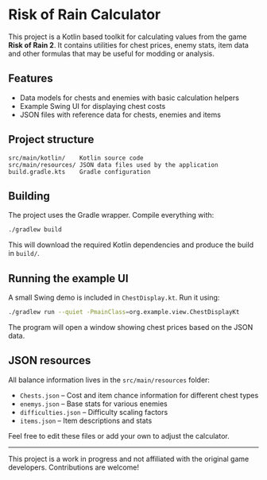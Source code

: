 # Risk of Rain Calculator

This project is a Kotlin based toolkit for calculating values from the game **Risk of Rain 2**. It contains utilities for chest prices, enemy stats, item data and other formulas that may be useful for modding or analysis.

## Features

- Data models for chests and enemies with basic calculation helpers
- Example Swing UI for displaying chest costs
- JSON files with reference data for chests, enemies and items

## Project structure

```
src/main/kotlin/    Kotlin source code
src/main/resources/ JSON data files used by the application
build.gradle.kts    Gradle configuration
```

## Building

The project uses the Gradle wrapper. Compile everything with:

```bash
./gradlew build
```

This will download the required Kotlin dependencies and produce the build in `build/`.

## Running the example UI

A small Swing demo is included in `ChestDisplay.kt`. Run it using:

```bash
./gradlew run --quiet -PmainClass=org.example.view.ChestDisplayKt
```

The program will open a window showing chest prices based on the JSON data.

## JSON resources

All balance information lives in the `src/main/resources` folder:

- `Chests.json` – Cost and item chance information for different chest types
- `enemys.json` – Base stats for various enemies
- `difficulties.json` – Difficulty scaling factors
- `items.json` – Item descriptions and stats

Feel free to edit these files or add your own to adjust the calculator.

---

This project is a work in progress and not affiliated with the original game developers. Contributions are welcome!

